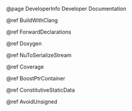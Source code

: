 @page DeveloperInfo Developer Documentation

@ref BuildWithClang

@ref ForwardDeclarations 

@ref Doxygen

@ref NuToSerializeStream

@ref Coverage

@ref BoostPtrContainer

@ref ConstitutiveStaticData

@ref AvoidUnsigned
